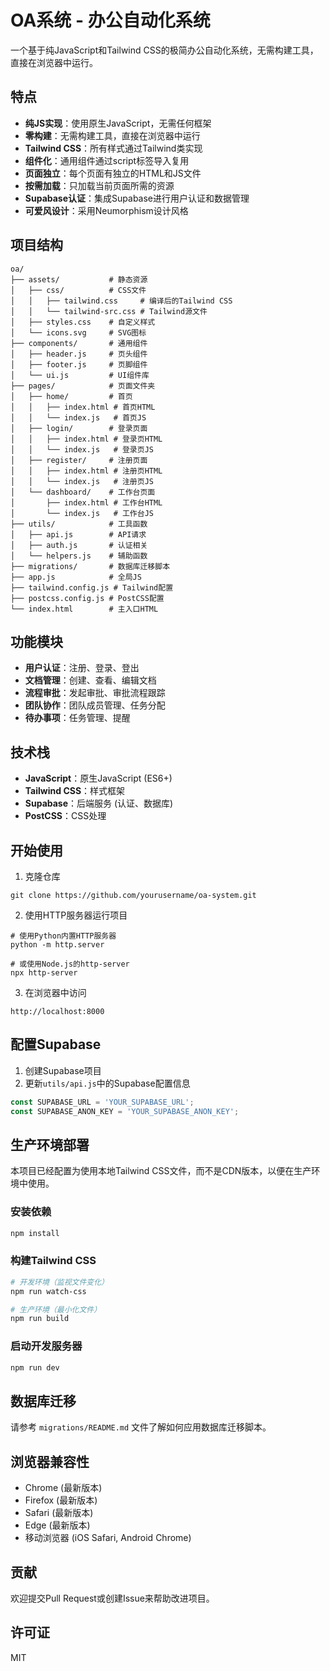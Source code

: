 # OA系统 - 办公自动化系统

一个基于纯JavaScript和Tailwind CSS的极简办公自动化系统，无需构建工具，直接在浏览器中运行。

## 特点

- **纯JS实现**：使用原生JavaScript，无需任何框架
- **零构建**：无需构建工具，直接在浏览器中运行
- **Tailwind CSS**：所有样式通过Tailwind类实现
- **组件化**：通用组件通过script标签导入复用
- **页面独立**：每个页面有独立的HTML和JS文件
- **按需加载**：只加载当前页面所需的资源
- **Supabase认证**：集成Supabase进行用户认证和数据管理
- **可爱风设计**：采用Neumorphism设计风格

## 项目结构

```
oa/
├── assets/           # 静态资源
│   ├── css/          # CSS文件
│   │   ├── tailwind.css     # 编译后的Tailwind CSS
│   │   └── tailwind-src.css # Tailwind源文件
│   ├── styles.css    # 自定义样式
│   └── icons.svg     # SVG图标
├── components/       # 通用组件
│   ├── header.js     # 页头组件
│   ├── footer.js     # 页脚组件
│   └── ui.js         # UI组件库
├── pages/            # 页面文件夹
│   ├── home/         # 首页
│   │   ├── index.html # 首页HTML
│   │   └── index.js   # 首页JS
│   ├── login/        # 登录页面
│   │   ├── index.html # 登录页HTML
│   │   └── index.js   # 登录页JS
│   ├── register/     # 注册页面
│   │   ├── index.html # 注册页HTML
│   │   └── index.js   # 注册页JS
│   └── dashboard/    # 工作台页面
│       ├── index.html # 工作台HTML
│       └── index.js   # 工作台JS
├── utils/            # 工具函数
│   ├── api.js        # API请求
│   ├── auth.js       # 认证相关
│   └── helpers.js    # 辅助函数
├── migrations/       # 数据库迁移脚本
├── app.js            # 全局JS
├── tailwind.config.js # Tailwind配置
├── postcss.config.js # PostCSS配置
└── index.html        # 主入口HTML
```

## 功能模块

- **用户认证**：注册、登录、登出
- **文档管理**：创建、查看、编辑文档
- **流程审批**：发起审批、审批流程跟踪
- **团队协作**：团队成员管理、任务分配
- **待办事项**：任务管理、提醒

## 技术栈

- **JavaScript**：原生JavaScript (ES6+)
- **Tailwind CSS**：样式框架
- **Supabase**：后端服务 (认证、数据库)
- **PostCSS**：CSS处理

## 开始使用

1. 克隆仓库
```
git clone https://github.com/yourusername/oa-system.git
```

2. 使用HTTP服务器运行项目
```
# 使用Python内置HTTP服务器
python -m http.server

# 或使用Node.js的http-server
npx http-server
```

3. 在浏览器中访问
```
http://localhost:8000
```

## 配置Supabase

1. 创建Supabase项目
2. 更新`utils/api.js`中的Supabase配置信息
```javascript
const SUPABASE_URL = 'YOUR_SUPABASE_URL';
const SUPABASE_ANON_KEY = 'YOUR_SUPABASE_ANON_KEY';
```

## 生产环境部署

本项目已经配置为使用本地Tailwind CSS文件，而不是CDN版本，以便在生产环境中使用。

### 安装依赖

```bash
npm install
```

### 构建Tailwind CSS

```bash
# 开发环境（监视文件变化）
npm run watch-css

# 生产环境（最小化文件）
npm run build
```

### 启动开发服务器

```bash
npm run dev
```

## 数据库迁移

请参考 `migrations/README.md` 文件了解如何应用数据库迁移脚本。

## 浏览器兼容性

- Chrome (最新版本)
- Firefox (最新版本)
- Safari (最新版本)
- Edge (最新版本)
- 移动浏览器 (iOS Safari, Android Chrome)

## 贡献

欢迎提交Pull Request或创建Issue来帮助改进项目。

## 许可证

MIT 